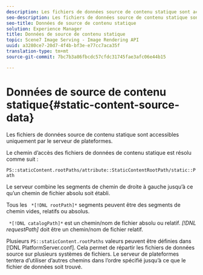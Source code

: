 ```yaml
---
description: Les fichiers de données source de contenu statique sont accessibles uniquement par le serveur de plateformes.
seo-description: Les fichiers de données source de contenu statique sont accessibles uniquement par le serveur de plateformes.
seo-title: Données de source de contenu statique
solution: Experience Manager
title: Données de source de contenu statique
topic: Scene7 Image Serving - Image Rendering API
uuid: a3280ce7-20d7-4f4b-bf3e-e77cc7aca35f
translation-type: tm+mt
source-git-commit: 7bc7b3a86fbcdc57cfdc31745fae3afc06e44b15

---
```



# Données de source de contenu statique{#static-content-source-data}

Les fichiers de données source de contenu statique sont accessibles uniquement par le serveur de plateformes.

Le chemin d’accès des fichiers de données de contenu statique est résolu comme suit :

`PS::staticContent.rootPaths/attribute::StaticContentRootPath/static::Path`

Le serveur combine les segments de chemin de droite à gauche jusqu’à ce qu’un chemin de fichier absolu soit établi.

Tous les ` *[!DNL rootPath]*` segments peuvent être des segments de chemin vides, relatifs ou absolus.

` *[!DNL catalogPath]*` est un chemin/nom de fichier absolu ou relatif. *[!DNL requestPath]* doit être un chemin/nom de fichier relatif.

Plusieurs `PS::staticContent.rootPaths` valeurs peuvent être définies dans [!DNL PlatformServer.conf]. Cela permet de répartir les fichiers de données source sur plusieurs systèmes de fichiers. Le serveur de plateformes tentera d’utiliser d’autres chemins dans l’ordre spécifié jusqu’à ce que le fichier de données soit trouvé.
